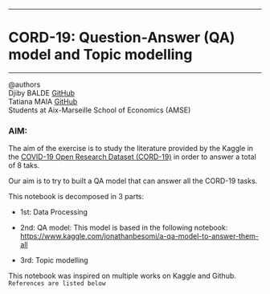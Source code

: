 __________________________________________________________
# CORD-19: Question-Answer (QA) model and Topic modelling
__________________________________________________________
@authors  
     Djiby BALDE [GitHub](https://github.com/djibybalde)  
     Tatiana MAIA [GitHub](https://github.com/tatianamaia)  
     Students at Aix-Marseille School of Economics (AMSE)
     
### AIM:
The aim of the exercise is to study the literature provided by the Kaggle in the [COVID-19 Open Research Dataset (CORD-19)](https://www.kaggle.com/allen-institute-for-ai/CORD-19-research-challenge/tasks) in order to answer a total of 8 taks. 

Our aim is to try to built a QA model that can answer all the CORD-19 tasks. 

This notebook is decomposed in 3 parts: 

   * 1st: Data Processing
    
   * 2nd: QA model: This model is based in the following notebook:  https://www.kaggle.com/jonathanbesomi/a-qa-model-to-answer-them-all
    
   * 3rd: Topic modelling  

This notebook was inspired on multiple works on Kaggle and Github.  
`References are listed below`
